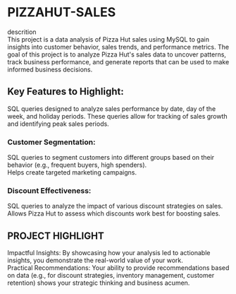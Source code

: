 # PIZZAHUT-SALES
descrition <br/>
This project is a data analysis of Pizza Hut sales using MySQL to gain insights into customer behavior, sales trends, and performance metrics. The goal of this project is to analyze Pizza Hut's sales data to uncover patterns, track business performance, and generate reports that can be used to make informed business decisions.<br/>
##  Key Features to Highlight:
  SQL queries designed to analyze sales performance by date, day of the week, and holiday periods. These queries allow for tracking of sales growth and identifying peak sales periods.<br/>
 ### Customer Segmentation:
 SQL queries to segment customers into different groups based on their behavior (e.g., frequent buyers, high spenders).<br/>
 Helps create targeted marketing campaigns.<br/>
### Discount Effectiveness:
SQL queries to analyze the impact of various discount strategies on sales.<br/>
Allows Pizza Hut to assess which discounts work best for boosting sales.<br/>
## PROJECT HIGHLIGHT 
Impactful Insights: By showcasing how your analysis led to actionable insights, you demonstrate the real-world value of your work.<br/>
Practical Recommendations: Your ability to provide recommendations based on data (e.g., for discount strategies, inventory management, customer retention) shows your strategic thinking and business acumen.<br/>






